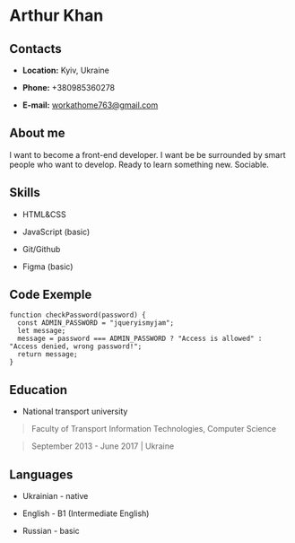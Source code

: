 # Arthur Khan

## Contacts

* **Location:** Kyiv, Ukraine

* **Phone:** +380985360278

* **E-mail:** workathome763@gmail.com

## About me

I want to become a front-end developer. I want be be surrounded by smart people who want to develop. Ready to learn something new. Sociable.

## Skills

* HTML&CSS

* JavaScript (basic)

* Git/Github

* Figma (basic)

## Code Exemple

```
function checkPassword(password) {
  const ADMIN_PASSWORD = "jqueryismyjam";
  let message;
  message = password === ADMIN_PASSWORD ? "Access is allowed" : "Access denied, wrong password!";
  return message;
}
```

## Education

- National transport university

> Faculty of Transport Information Technologies, Computer Science

> September 2013 - June 2017 | Ukraine

## Languages 

- Ukrainian - native

- English - B1 (Intermediate English)

- Russian - basic